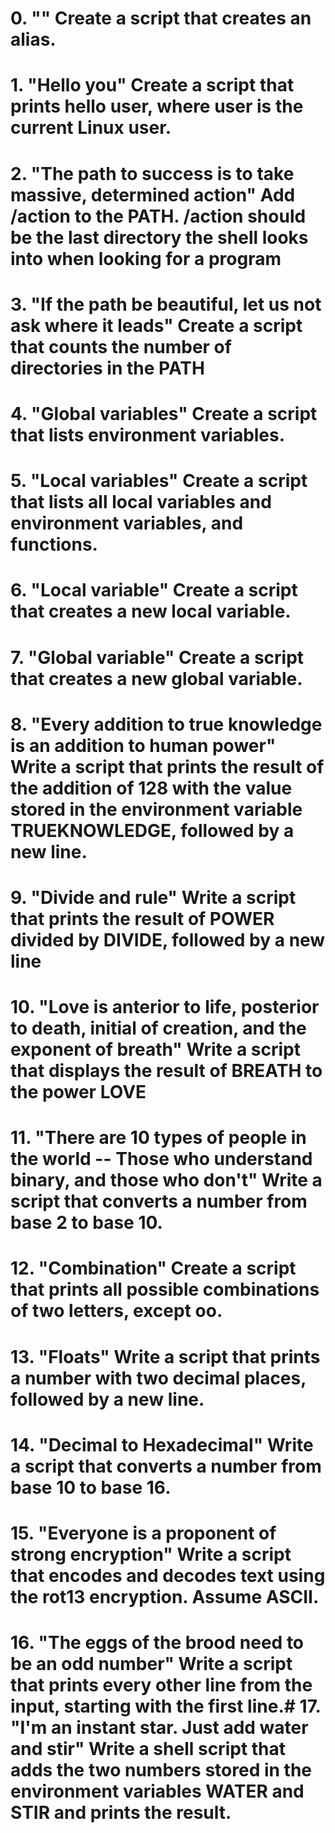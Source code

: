 # 0. "<o>" Create a script that creates an alias.
# 1. "Hello you" Create a script that prints hello user, where user is the current Linux user.
# 2. "The path to success is to take massive, determined action" Add /action to the PATH. /action should be the last directory the shell looks into when looking for a program
# 3. "If the path be beautiful, let us not ask where it leads" Create a script that counts the number of directories in the PATH
# 4. "Global variables" Create a script that lists environment variables.
# 5. "Local variables" Create a script that lists all local variables and environment variables, and functions.
# 6. "Local variable" Create a script that creates a new local variable.
# 7. "Global variable" Create a script that creates a new global variable.
# 8. "Every addition to true knowledge is an addition to human power" Write a script that prints the result of the addition of 128 with the value stored in the environment variable TRUEKNOWLEDGE, followed by a new line.
# 9. "Divide and rule" Write a script that prints the result of POWER divided by DIVIDE, followed by a new line
# 10. "Love is anterior to life, posterior to death, initial of creation, and the exponent of breath" Write a script that displays the result of BREATH to the power LOVE
# 11. "There are 10 types of people in the world -- Those who understand binary, and those who don't" Write a script that converts a number from base 2 to base 10.
# 12. "Combination" Create a script that prints all possible combinations of two letters, except oo.
# 13. "Floats" Write a script that prints a number with two decimal places, followed by a new line.
# 14. "Decimal to Hexadecimal" Write a script that converts a number from base 10 to base 16.
# 15. "Everyone is a proponent of strong encryption" Write a script that encodes and decodes text using the rot13 encryption. Assume ASCII.
# 16. "The eggs of the brood need to be an odd number" Write a script that prints every other line from the input, starting with the first line.# 17. "I'm an instant star. Just add water and stir" Write a shell script that adds the two numbers stored in the environment variables WATER and STIR and prints the result.
